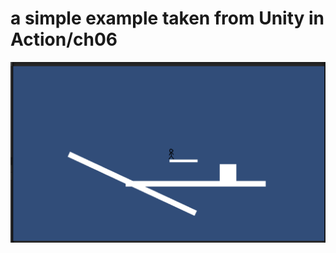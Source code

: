 # a simple example taken from Unity in Action/ch06
![.](https://github.com/killbut/Unity_Projects/blob/Basic_2D_Platformer/Basic%202D%20Platformer/gameplay.png)
